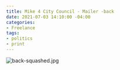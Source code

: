 ```yaml
---
title: Mike 4 City Council - Mailer -back
date: 2021-07-03 14:10:00 -04:00
categories:
- Freelance
tags:
- politics
- print
---
```


![back-squashed.jpg](/uploads/back-squashed.jpg)